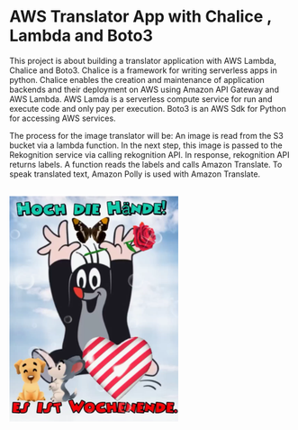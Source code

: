 # AWS Translator App with Chalice , Lambda and Boto3<br />

This project is about building a translator application with AWS Lambda, Chalice and Boto3. Chalice is a framework for writing serverless apps in python. Chalice enables the creation and maintenance of application backends and their deployment on AWS using Amazon API Gateway and AWS Lambda. AWS Lamda is a serverless compute service for run and execute code and only pay per execution. Boto3 is an AWS Sdk for Python for accessing AWS services.

The process for the image translator will be: An image is read from the S3 bucket via a lambda function. In the next step, this image is passed to the Rekognition service via calling rekognition API. In response, rekognition API returns labels. A function reads the labels and calls Amazon Translate. To speak translated text, Amazon Polly is used with Amazon Translate. 
</br></br>

<img src="german.png" class="centerImage" height="400"/>